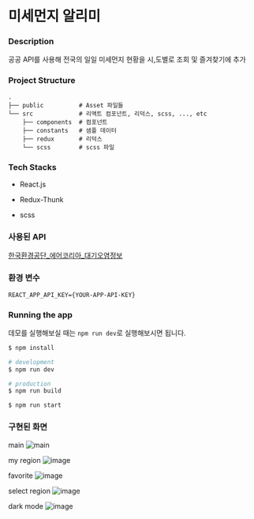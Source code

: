 # 미세먼지 알리미

### Description
공공 API를 사용해 전국의 일일 미세먼지 현황을 시,도별로 조회 및 즐겨찾기에 추가

### Project Structure

```
.
├── public          # Asset 파일들
└── src             # 리액트 컴포넌트, 리덕스, scss, ..., etc
    ├── components  # 컴포넌트
    ├── constants   # 샘플 데이터
    ├── redux       # 리덕스
    └── scss        # scss 파일
```

### Tech Stacks
- React.js

- Redux-Thunk

- scss

### 사용된 API
[한국환경공단_에어코리아_대기오염정보](https://www.data.go.kr/tcs/dss/selectApiDataDetailView.do?publicDataPk=15073861)


### 환경 변수
```plaintext
REACT_APP_API_KEY={YOUR-APP-API-KEY}
```

### Running the app

데모를 실행해보실 때는 `npm run dev`로 실행해보시면 됩니다.

```bash
$ npm install

# development
$ npm run dev

# production
$ npm run build

$ npm run start
```

### 구현된 화면
main
![main](https://user-images.githubusercontent.com/98644969/199523511-251e3796-a664-4a6a-ac49-ae95f26b7322.png)

my region
![image](https://user-images.githubusercontent.com/98644969/199526182-4513898e-e624-4b17-b976-d2213f99314e.png)

favorite
![image](https://user-images.githubusercontent.com/98644969/199526786-013ff686-775f-4c2e-87be-6f2aa3eeaccb.png)

select region
![image](https://user-images.githubusercontent.com/98644969/199526977-2bd77040-5f38-4c89-adfd-103b630a4668.png)

dark mode
![image](https://user-images.githubusercontent.com/98644969/199527290-d47ab05d-c532-408a-91b8-7d3c1ff78358.png)


